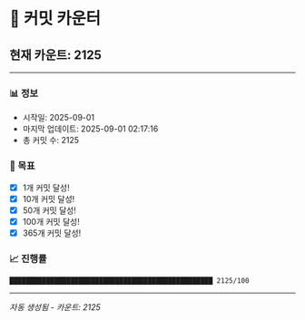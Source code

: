 # 🔢 커밋 카운터

## 현재 카운트: 2125

---

### 📊 정보
- 시작일: 2025-09-01
- 마지막 업데이트: 2025-09-01 02:17:16
- 총 커밋 수: 2125

### 🎯 목표
- [x] 1개 커밋 달성!
- [x] 10개 커밋 달성!
- [x] 50개 커밋 달성!
- [x] 100개 커밋 달성!
- [x] 365개 커밋 달성!

### 📈 진행률
```
██████████████████████████████████████████████████ 2125/100
```

---
*자동 생성됨 - 카운트: 2125*
